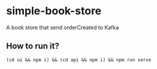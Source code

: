 # simple-book-store
A book store that send orderCreated to Kafka

## How to run it?

```
(cd ui && npm i) && (cd api && npm i) && npm run serve
```
